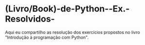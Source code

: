 # (Livro/Book)-de-Python--Ex.-Resolvidos-
 Aqui eu compartilho as resolução dos exercícios propostos no livro "Introdução à programação com Python".
